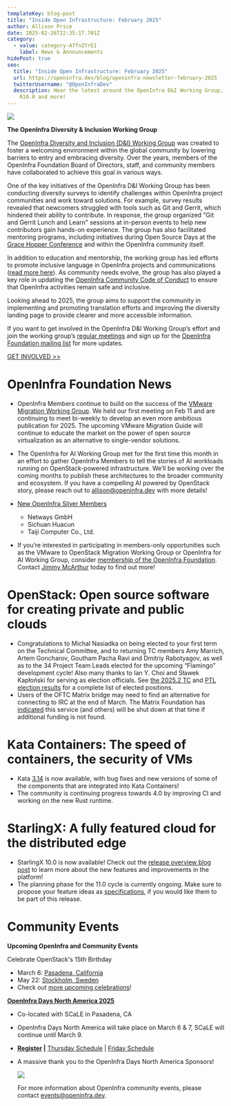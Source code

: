 ```yaml
---
templateKey: blog-post
title: "Inside Open Infrastructure: February 2025"
author: Allison Price
date: 2025-02-26T22:35:17.701Z
category:
  - value: category-A7fnZYrE1
    label: News & Announcements
hidePost: true
seo:
  title: "Inside Open Infrastructure: February 2025"
  url: https://openinfra.dev/blog/openinfra-newsletter-february-2025
  twitterUsername: "@OpenInfraDev"
  description: Hear the latest around the OpenInfra D&I Working Group, StarlingX
    R10.0 and more!
---
```

![](/img/graphics-for-su-1-.png)

**The OpenInfra Diversity & Inclusion Working Group**

The [OpenInfra Diversity and Inclusion (D&I) Working Group](https://openinfra.org/about/diversity) was created to foster a welcoming environment within the global community by lowering barriers to entry and embracing diversity. Over the years, members of the OpenInfra Foundation Board of Directors, staff, and community members have collaborated to achieve this goal in various ways.

One of the key initiatives of the OpenInfra D&I Working Group has been conducting diversity surveys to identify challenges within OpenInfra project communities and work toward solutions. For example, survey results revealed that newcomers struggled with tools such as Git and Gerrit, which hindered their ability to contribute. In response, the group organized "Git and Gerrit Lunch and Learn" sessions at in-person events to help new contributors gain hands-on experience. The group has also facilitated mentoring programs, including initiatives during Open Source Days at the [Grace Hopper Conference](https://ghc.anitab.org/ghc-25-announcement/?gad_source=1&gclid=CjwKCAiAlPu9BhAjEiwA5NDSA9uDKKDcmvD0qlb-32tjFboXEvMIaSQJq1I9CwRidx1trZUyVUn7nxoC0owQAvD_BwE) and within the OpenInfra community itself.

In addition to education and mentorship, the working group has led efforts to promote inclusive language in OpenInfra projects and communications ([read more here](https://wiki.openstack.org/wiki/Governance/Foundation/Inclusive_Language)). As community needs evolve, the group has also played a key role in updating the [OpenInfra Community Code of Conduct](https://openinfra.org/legal/code-of-conduct) to ensure that OpenInfra activities remain safe and inclusive.

Looking ahead to 2025, the group aims to support the community in implementing and promoting translation efforts and improving the diversity landing page to provide clearer and more accessible information.

If you want to get involved in the OpenInfra D&I Working Group‘s effort and join the working group’s [regular meetings](https://meetings.opendev.org/#Diversity_Working_Group_Meeting) and sign up for the [OpenInfra Foundation mailing list](https://lists.openinfra.dev/mailman3/lists/foundation.lists.openinfra.dev/) for more updates.

[GET INVOLVED >>](https://openinfra.org/about/diversity)

# OpenInfra Foundation News

* OpenInfra Members continue to build on the success of the [VMware Migration Working Group](https://www.openstack.org/vmware-migration-to-openstack). We held our first meeting on Feb 11 and are continuing to meet bi-weekly to develop an even more ambitious publication for 2025. The upcoming VMware Migration Guide will continue to educate the market on the power of open source virtualization as an alternative to single-vendor solutions.
* The OpenInfra for AI Working Group met for the first time this month in an effort to gather OpenInfra Members to tell the stories of AI workloads running on OpenStack-powered infrastructure. We’ll be working over the coming months to publish these architectures to the broader community and ecosystem. If you have a compelling AI powered by OpenStack story, please reach out to [allison@openinfra.dev](mailto:allison@openinfra.dev) with more details!
* [New OpenInfra Silver Members](http://openinfra.dev/members)

  * Netways GmbH
  * Sichuan Huacun
  * Taiji Computer Co., Ltd.
* If you’re interested in participating in members-only opportunities such as the VMware to OpenStack Migration Working Group or OpenInfra for AI Working Group, consider [membership of the OpenInfra Foundation](https://openinfra.dev/join/members/). Contact [Jimmy McArthur](mailto:jimmy@openinfra.dev) today to find out more!

# OpenStack: Open source software for creating private and public clouds

* Congratulations to Michal Nasiadka on being elected to your first term on the Technical Committee, and to returning TC members Amy Marrich, Artem Goncharov, Goutham Pacha Ravi and Dmitriy Rabotyagov, as well as to the 34 Project Team Leads elected for the upcoming “Flamingo” development cycle! Also many thanks to Ian Y. Choi and Sławek Kapłoński for serving as election officials. See [the 2025.2 TC](https://lists.openstack.org/archives/list/openstack-discuss@lists.openstack.org/message/5SG4V6DM3IR53MFAVOG4MGJI5SAMDAHA/) and [PTL election results](https://lists.openstack.org/archives/list/openstack-discuss@lists.openstack.org/message/VRWQQYHFFSVCILAKXBYQHVZ3GPHLPUEK/) for a complete list of elected positions.
* Users of the OFTC Matrix bridge may need to find an alternative for connecting to IRC at the end of March. The Matrix Foundation has [indicated](https://matrix.org/blog/2025/02/crossroads/) this service (and others) will be shut down at that time if additional funding is not found.

# Kata Containers: The speed of containers, the security of VMs

* Kata [3.14](https://github.com/kata-containers/kata-containers/releases/tag/3.14.0) is now available, with bug fixes and new versions of some of the components that are integrated into Kata Containers!
* The community is continuing progress towards 4.0 by improving CI and working on the new Rust runtime.

# StarlingX: A fully featured cloud for the distributed edge

* StarlingX 10.0 is now available! Check out the [release overview blog post](https://www.starlingx.io/blog/starlingx-release-10/) to learn more about the new features and improvements in the platform!
* The planning phase for the 11.0 cycle is currently ongoing. Make sure to propose your feature ideas as [specifications](https://opendev.org/starlingx/specs), if you would like them to be part of this release.

# **Community Events**

**Upcoming OpenInfra and Community Events**[](https://www.socallinuxexpo.org/scale/22x/events/open-infra-days)

Celebrate OpenStack's 15th Birthday

* March 6: [Pasadena, California](https://www.meetup.com/openinfrastructure-la/events/306418939/?utm_medium=referral&utm_campaign=share-btn_savedevents_share_modal&utm_source=link) 
* May 22: [Stockholm, Sweden](https://www.meetup.com/openinfra-user-group-sweden/events/306139678/?utm_medium=referral&utm_campaign=share-btn_savedevents_share_modal&utm_source=link) 
* Check out [more upcoming celebrations](https://www.openstack.org/blog/celebrating-15-years-of-openstack/)!

**[OpenInfra Days North America 2025](https://www.socallinuxexpo.org/scale/22x/events/open-infra-days)** 

* Co-located with SCaLE in Pasadena, CA
* OpenInfra Days North America will take place on March 6 & 7, SCaLE will continue until March 9.
* **[Register](https://register.socallinuxexpo.org/reg6/) |** [Thursday Schedule](https://www.socallinuxexpo.org/scale/22x/schedule/thursday) | [Friday Schedule](https://www.socallinuxexpo.org/scale/22x/schedule/friday)
* A massive thank you to the OpenInfra Days North America Sponsors!

  ![](/img/sponsors-2400x1200-4-.png)

  For more information about OpenInfra community events, please contact [events@openinfra.dev](mailto:events@openinfra.dev).